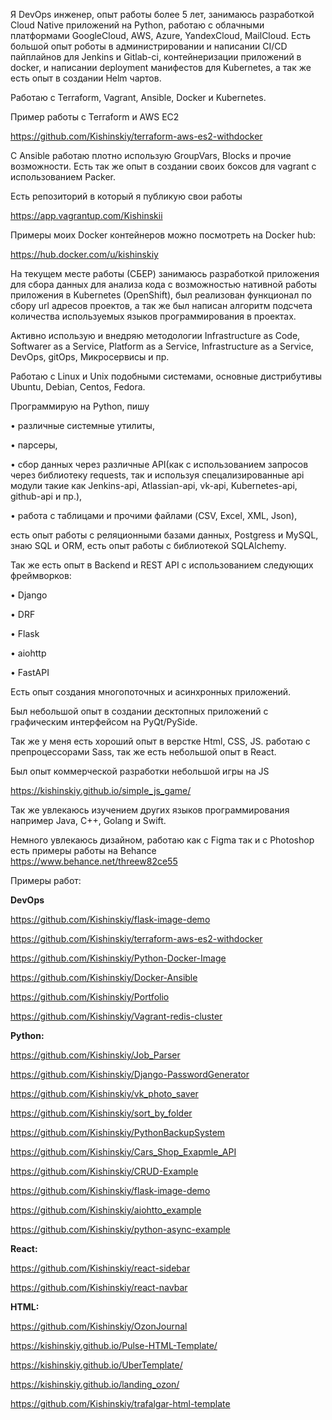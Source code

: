 Я DevOps инженер, опыт работы более 5 лет,
занимаюсь разработкой Cloud Native приложений на Python, работаю с облачными платформами  GoogleCloud, AWS, Azure, YandexCloud, MailCloud. Есть большой опыт роботы  в администрировании и написании CI/CD пайплайнов для Jenkins и Gitlab-ci,  контейнеризации приложений в docker,  и написании deployment манифестов  для Kubernetes, а так же есть опыт в создании  Helm  чартов.

Работаю с Terraform, Vagrant, Ansible, Docker и Kubernetes.


Пример работы с  Terraform и AWS EC2

https://github.com/Kishinskiy/terraform-aws-es2-withdocker

С Ansible работаю плотно использую GroupVars, Blocks и прочие возможности. 
Есть так же опыт в создании своих боксов для vagrant с использованием Packer.

Есть репозиторий в который я публикую свои работы

https://app.vagrantup.com/Kishinskii

Примеры моих Docker контейнеров можно посмотреть на Docker hub:

https://hub.docker.com/u/kishinskiy 

На текущем месте работы (СБЕР) занимаюсь разработкой приложения для сбора данных для анализа кода с возможностью нативной работы приложения в Kubernetes (OpenShift), был реализован функционал по сбору url адресов проектов, а так же был написан алгоритм подсчета количества используемых языков программирования в проектах.

Активно использую и внедряю методологии Infrastructure as Code, Sоftwarer as a Service, Platform as a Service, Infrastructure as a Service, DevOps, gitOps, Микросервисы и пр.

Работаю с Linux и Unix подобными системами, основные дистрибутивы Ubuntu, Debian, Centos, Fedora.

Программирую на Python, пишу

•	различные системные утилиты,

•	парсеры,

•	сбор данных через различные API(как c использованием запросов через библиотеку requests, так и используя спецализированные api модули такие как Jenkins-api, Atlassian-api, vk-api, Kubernetes-api, github-api и пр.),

•	работа с таблицами и прочими файлами (CSV, Excel, XML, Json),

есть опыт работы с реляционными базами данных, Postgress и MySQL, знаю SQL и ORM, есть опыт работы с библиотекой SQLAlchemy.


Так же есть опыт в Backend и REST API c использованием следующих фреймворков:

•	Django

•	DRF

•	Flask

•	aiohttp

•	FastAPI

Есть опыт создания многопоточных и асинхронных приложений.

Был небольшой опыт в создании десктопных приложений с графическим интерфейсом на PyQt/PySide.

Так же у меня есть хороший опыт в верстке Html, CSS, JS. работаю с препроцессорами Sass, так же есть небольшой опыт в React.


Был опыт коммерческой разработки небольшой игры на JS

https://kishinskiy.github.io/simple_js_game/

Так же увлекаюсь изучением других языков программирования например Java, C++, Golang и Swift.

Немного увлекаюсь дизайном, работаю как с Figma так и с Photoshop есть примеры работы на Behance https://www.behance.net/threew82ce55


Примеры работ:

**DevOps**

https://github.com/Kishinskiy/flask-image-demo

https://github.com/Kishinskiy/terraform-aws-es2-withdocker

https://github.com/Kishinskiy/Python-Docker-Image

https://github.com/Kishinskiy/Docker-Ansible

https://github.com/Kishinskiy/Portfolio

https://github.com/Kishinskiy/Vagrant-redis-cluster


**Python:**

https://github.com/Kishinskiy/Job_Parser

https://github.com/Kishinskiy/Django-PasswordGenerator

https://github.com/Kishinskiy/vk_photo_saver

https://github.com/Kishinskiy/sort_by_folder

https://github.com/Kishinskiy/PythonBackupSystem

https://github.com/Kishinskiy/Cars_Shop_Exapmle_API

https://github.com/Kishinskiy/CRUD-Example

https://github.com/Kishinskiy/flask-image-demo

https://github.com/Kishinskiy/aiohtto_example

https://github.com/Kishinskiy/python-async-example


**React:**

https://github.com/Kishinskiy/react-sidebar

https://github.com/Kishinskiy/react-navbar


**HTML:**

https://github.com/Kishinskiy/OzonJournal

https://kishinskiy.github.io/Pulse-HTML-Template/

https://kishinskiy.github.io/UberTemplate/

https://kishinskiy.github.io/landing_ozon/

https://github.com/Kishinskiy/trafalgar-html-template
